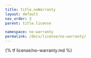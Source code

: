 ```yaml
---
title: title.noWarranty
layout: default
nav_order: 3
parent: title.license

namespace: no-warranty
permalink: /docs/license/no-warranty/
---
```

{% tf license/no-warranty.md %}